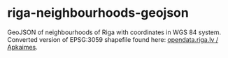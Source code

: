 # riga-neighbourhoods-geojson
GeoJSON of neighbourhoods of Riga with coordinates in WGS 84 system. Converted version of EPSG:3059 shapefile found here: [opendata.riga.lv / Apkaimes](https://opendata.riga.lv/attistiba-un-buvnieciba.html?file=files/Opendata/Dati-Vectori/Attistiba/Apkaimes_shp_05_03_15.zip).
